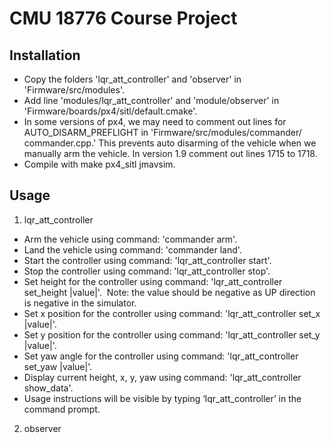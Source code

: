 # CMU 18776 Course Project
## Installation

- Copy the folders 'lqr_att_controller' and 'observer' in 'Firmware/src/modules'.
- Add line 'modules/lqr_att_controller' and 'module/observer' in 'Firmware/boards/px4/sitl/default.cmake'.
- In some versions of px4, we may need to comment out lines for AUTO_DISARM_PREFLIGHT in 'Firmware/src/modules/commander/ commander.cpp.' This prevents auto disarming of the vehicle when we manually arm the vehicle. In version 1.9 comment out lines 1715 to 1718.
- Compile with make px4_sitl jmavsim.

## Usage
1. lqr_att_controller
- Arm the vehicle using command: 'commander arm'.
- Land the vehicle using command: 'commander land'.
- Start the controller using command: 'lqr_att_controller start'.
- Stop the controller using command: 'lqr_att_controller stop'.
- Set height for the controller using command: 'lqr_att_controller set_height |value|'.  Note: the value should be negative as UP direction is negative in the simulator.
- Set x position for the controller using command: 'lqr_att_controller set_x |value|'.
- Set y position for the controller using command: 'lqr_att_controller set_y |value|'.
- Set yaw angle for the controller using command: 'lqr_att_controller set_yaw |value|'.
- Display current height, x, y, yaw using command: 'lqr_att_controller show_data'.
- Usage instructions will be visible by typing ‘lqr_att_controller’ in the command prompt.
2. observer
